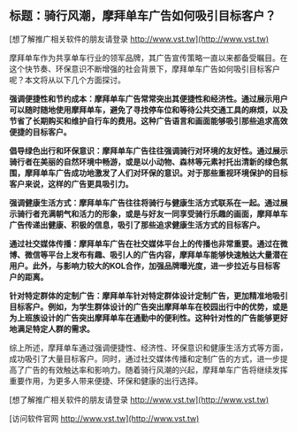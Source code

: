 ## **标题：骑行风潮，摩拜单车广告如何吸引目标客户？**

[想了解推广相关软件的朋友请登录 http://www.vst.tw](http://www.vst.tw)

摩拜单车作为共享单车行业的领军品牌，其广告宣传策略一直以来都备受瞩目。在这个快节奏、环保意识不断增强的社会背景下，摩拜单车广告如何吸引目标客户呢？本文将从以下几个方面探讨。

**强调便捷性和节约成本：摩拜单车广告常常突出其便捷性和经济性。通过展示用户可以随时随地使用摩拜单车，避免了寻找停车位和等待公共交通工具的麻烦，以及节省了长期购买和维护自行车的费用。这种广告语言和画面能够吸引那些追求高效便捷的目标客户。**

**倡导绿色出行和环保意识：摩拜单车广告往往强调骑行对环境的友好性。通过展示骑行者在美丽的自然环境中畅游，或是以小动物、森林等元素衬托出清新的绿色氛围，摩拜单车广告成功地激发了人们对环保的意识。对于那些重视环境保护的目标客户来说，这样的广告更具吸引力。**

**强调健康生活方式：摩拜单车广告往往将骑行与健康生活方式联系在一起。通过展示骑行者充满朝气和活力的形象，或是与好友一同享受骑行乐趣的画面，摩拜单车广告传递出健康、积极的信息，吸引了那些追求健康生活方式的目标客户。**

**通过社交媒体传播：摩拜单车广告在社交媒体平台上的传播也非常重要。通过在微博、微信等平台上发布有趣、吸引人的广告内容，摩拜单车能够快速触达大量潜在用户。此外，与影响力较大的KOL合作，加强品牌曝光度，进一步拉近与目标客户的距离。**

**针对特定群体的定制广告：摩拜单车针对特定群体设计定制广告，更加精准地吸引目标客户。例如，为学生群体设计的广告突出摩拜单车在校园出行中的优势，或是为上班族设计的广告突出摩拜单车在通勤中的便利性。这种针对性的广告能够更好地满足特定人群的需求。**

综上所述，摩拜单车通过强调便捷性、经济性、环保意识和健康生活方式等方面，成功吸引了大量目标客户。同时，通过社交媒体传播和定制广告的方式，进一步提高了广告的有效触达率和影响力。随着骑行风潮的兴起，摩拜单车广告将继续发挥重要作用，为更多人带来便捷、环保和健康的出行选择。

[想了解推广相关软件的朋友请登录 http://www.vst.tw](http://www.vst.tw)


[访问软件官网 http://www.vst.tw](http://www.vst.tw)
